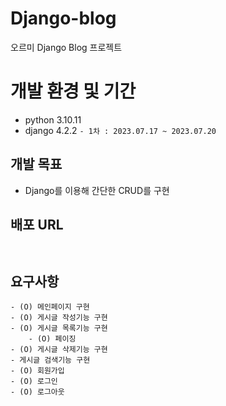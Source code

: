 # Django-blog
오르미 Django Blog 프로젝트

# 개발 환경 및 기간
- python 3.10.11
- django 4.2.2
```- 1차 : 2023.07.17 ~ 2023.07.20```

## 개발 목표
- Django를 이용해 간단한 CRUD를 구현

## 배포 URL
``` ```

## 요구사항
```
- (O) 메인페이지 구현
- (O) 게시글 작성기능 구현
- (O) 게시글 목록기능 구현
    - (O) 페이징
- (O) 게시글 삭제기능 구현
- 게시글 검색기능 구현
- (O) 회원가입
- (O) 로그인
- (O) 로그아웃
```
